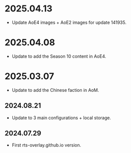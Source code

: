 # 2025.04.13
* Update AoE4 images + AoE2 images for update 141935.

# 2025.04.08
* Update to add the Season 10 content in AoE4.

# 2025.03.07
* Update to add the Chinese faction in AoM.

## 2024.08.21
* Update to 3 main configurations + local storage.

## 2024.07.29
* First rts-overlay.github.io version.
